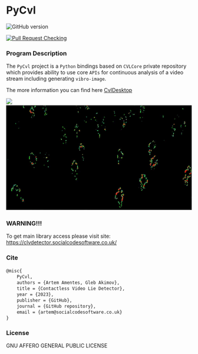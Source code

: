 # PyCvl

![GitHub version](https://img.shields.io/badge/version-v0.0.1-green?style=plastic&labelColor=dark)

[![Pull Request Checking](https://github.com/breadrock1/PyCvl/actions/workflows/pull-request.yml/badge.svg)](https://github.com/breadrock1/PyCvl/actions/workflows/pull-request.yml)

### Program Description

The `PyCvl` project is a `Python` bindings based on `CVLCore` private repository which provides ability to use core `APIs` for continuous analysis of a video stream including generating `vibro-image`.

The more information you can find here [CvlDesktop](https://github.com/breadrock1/CVLDetector)

<p float="left">
  <img src="resources/test_video_orig.gif" />
  <img src="resources/test_video_vibro.gif" />
</p>

### WARNING!!!

To get main library access please visit site: https://clvdetector.socialcodesoftware.co.uk/

### Cite
```
@misc{
    PyCvl,
    authors = {Artem Amentes, Gleb Akimov},
    title = {Contactless Video Lie Detector},
    year = {2023},
    publisher = {GitHub},
    journal = {GitHub repository},
    email = {artem@socialcodesoftware.co.uk}
}
```

### License
GNU AFFERO GENERAL PUBLIC LICENSE
